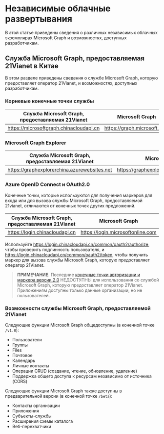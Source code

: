 # <a name="sovereign-cloud-deployments"></a>Независимые облачные развертывания


В этой статье приведены сведения о различных независимых облачных экземплярах Microsoft Graph и возможностях, доступных разработчикам. 


## <a name="microsoft-graph-operated-by-21vianet-in-china"></a>Служба Microsoft Graph, предоставляемая 21Vianet в Китае

В этом разделе приведены сведения о службе Microsoft Graph, которую предоставляет оператор 21Vianet, и возможностях, доступных разработчикам.

### <a name="service-root-endpoints"></a>Корневые конечные точки службы
| Служба Microsoft Graph, предоставляемая 21Vianet | Microsoft Graph|
|---------------------------|----------------|
| https://microsoftgraph.chinacloudapi.cn | https://graph.microsoft.com|

### <a name="microsoft-graph-explorer"></a>Microsoft Graph Explorer
| Служба Microsoft Graph, предоставляемая 21Vianet | Microsoft Graph|
|---------------------------|----------------|
|https://graphexplorerchina.azurewebsites.net| https://graphexplorer2.azurewebsites.net|

### <a name="azure-openid-connect-and-oauth2.0"></a>Azure OpenID Connect и OAuth2.0
Конечные точки, которые используются для получения маркеров для входа или для вызова службы Microsoft Graph, предоставляемой 21vianet, отличаются от конечных точек других предложений. 

| Служба Microsoft Graph, предоставляемая 21Vianet | Microsoft Graph|
|---------------------------|----------------|
| https://login.chinacloudapi.cn | https://login.microsoftonline.com|
 
Используйте https://login.chinacloudapi.cn/common/oauth2/authorize, чтобы проверить подлинность пользователя, и https://login.chinacloudapi.cn/common/oauth2/token, чтобы получить маркер для вызова службы Microsoft Graph, которую предоставляет оператор 21Vianet.

> **ПРИМЕЧАНИЕ**. Последние [конечные точки авторизации и маркера версии 2.0](https://azure.microsoft.com/en-us/documentation/articles/active-directory-appmodel-v2-overview/) НЕДОСТУПНЫ для использования со службой Microsoft Graph, которую предоставляет оператор 21Vianet.  Приложениям доступны только данные организации, но не пользователей. 

### <a name="service-capabilities-offered-by-microsoft-graph-operated-by-21vianet"></a>Возможности службы Microsoft Graph, предоставляемой 21Vianet
Следующие функции Microsoft Graph общедоступны (в конечной точке `/v1.0`):

* Пользователи
* Группы
* Files
* Почтовое
* Календарь
* Личные контакты 
* Операции CRUD (создание, чтение, обновление, удаление)
* Поддержка общего доступа к ресурсам независимо от источника (CORS)

Следующие функции Microsoft Graph также доступны в предварительной версии (в конечной точке `/beta`):

* Контакты организации
* Приложения
* Субъекты-службы
* Расширения схемы каталога
* Веб-перехватчики
